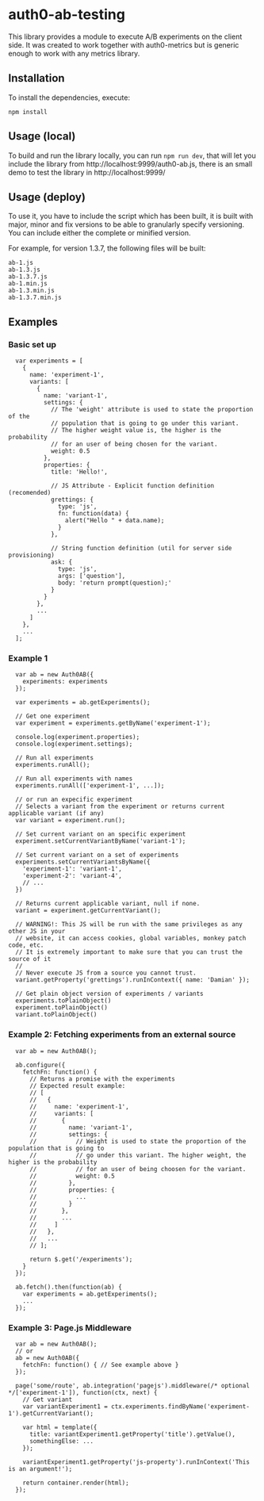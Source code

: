 # auth0-ab-testing

This library provides a module to execute A/B experiments on the client side. It was created to work together with auth0-metrics but is
generic enough to work with any metrics library.

## Installation

To install the dependencies, execute:

`npm install`


## Usage (local)
To build and run the library locally, you can run
`npm run dev`, that will let you include the library from http://localhost:9999/auth0-ab.js, there is an small demo to test the library in http://localhost:9999/

## Usage (deploy)
To use it, you have to include the script which has been built, it is built with major, minor and fix versions to be able to granularly specify versioning. You can include either the complete or minified version.

For example, for version 1.3.7, the following files will be built:

```
ab-1.js
ab-1.3.js
ab-1.3.7.js
ab-1.min.js
ab-1.3.min.js
ab-1.3.7.min.js
```

## Examples

### Basic set up

```
  var experiments = [
    {
      name: 'experiment-1',
      variants: [
        {
          name: 'variant-1',
          settings: {
            // The 'weight' attribute is used to state the proportion of the
            // population that is going to go under this variant.
            // The higher weight value is, the higher is the probability
            // for an user of being chosen for the variant.
            weight: 0.5
          },
          properties: {
            title: 'Hello!',

            // JS Attribute - Explicit function definition (recomended)
            grettings: {
              type: 'js',
              fn: function(data) {
                alert("Hello " + data.name);
              }
            },

            // String function definition (util for server side provisioning)
            ask: {
              type: 'js',
              args: ['question'],
              body: 'return prompt(question);'
            }
          }
        },
        ...
      ]
    },
    ...
  ];
```

### Example 1

```
  var ab = new Auth0AB({
    experiments: experiments
  });

  var experiments = ab.getExperiments();

  // Get one experiment
  var experiment = experiments.getByName('experiment-1');

  console.log(experiment.properties);
  console.log(experiment.settings);

  // Run all experiments
  experiments.runAll();

  // Run all experiments with names
  experiments.runAll(['experiment-1', ...]);

  // or run an expecific experiment
  // Selects a variant from the experiment or returns current applicable variant (if any)
  var variant = experiment.run();

  // Set current variant on an specific experiment
  experiment.setCurrentVariantByName('variant-1');

  // Set current variant on a set of experiments
  experiments.setCurrentVariantsByName({
    'experiment-1': 'variant-1',
    'experiment-2': 'variant-4',
    // ...
  })

  // Returns current applicable variant, null if none.
  variant = experiment.getCurrentVariant();

  // WARNING!: This JS will be run with the same privileges as any other JS in your
  // website, it can access cookies, global variables, monkey patch code, etc.
  // It is extremely important to make sure that you can trust the source of it
  //
  // Never execute JS from a source you cannot trust.
  variant.getProperty('grettings').runInContext({ name: 'Damian' });

  // Get plain object version of experiments / variants
  experiments.toPlainObject()
  experiment.toPlainObject()
  variant.toPlainObject()

```

### Example 2: Fetching experiments from an external source
```
  var ab = new Auth0AB();

  ab.configure({
    fetchFn: function() {
      // Returns a promise with the experiments
      // Expected result example:
      // [
      //   {
      //     name: 'experiment-1',
      //     variants: [
      //       {
      //         name: 'variant-1',
      //         settings: {
      //           // Weight is used to state the proportion of the population that is going to
      //           // go under this variant. The higher weight, the higher is the probability
      //           // for an user of being choosen for the variant.
      //           weight: 0.5
      //         },
      //         properties: {
      //           ...
      //         }
      //       },
      //       ...
      //     ]
      //   },
      //   ...
      // ];

      return $.get('/experiments');
    }
  });

  ab.fetch().then(function(ab) {
    var experiments = ab.getExperiments();
    ...
  });
```

### Example 3: Page.js Middleware

```
  var ab = new Auth0AB();
  // or
  ab = new Auth0AB({
    fetchFn: function() { // See example above }
  });

  page('some/route', ab.integration('pagejs').middleware(/* optional */['experiment-1']), function(ctx, next) {
    // Get variant
    var variantExperiment1 = ctx.experiments.findByName('experiment-1').getCurrentVariant();

    var html = template({
      title: variantExperiment1.getProperty('title').getValue(),
      somethingElse: ...
    });

    variantExperiment1.getProperty('js-property').runInContext('This is an argument!');

    return container.render(html);
  });
```

